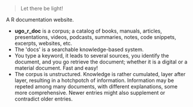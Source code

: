 > Let there be light!

A R documentation website.

- **ugo\_r\_doc** is a corpus; a catalog of books, manuals, articles, presentations, videos, podcasts, summaries, notes, code snippets, excerpts, websites, etc.
- The 'docs' is a searchable knowledge-based system.
- You type a keyword, it leads to several sources, you identify the document, and you go retrieve the document; whether it is a digital or a material document. Fast and easy!
- The corpus is unstructured. Knowledge is rather cumulated, layer after layer, resulting in a hotchpotch of information. Information may be repeted among many documents, with different explanations, some more comprehensive. Newer entries might also supplement or contradict older entries.
